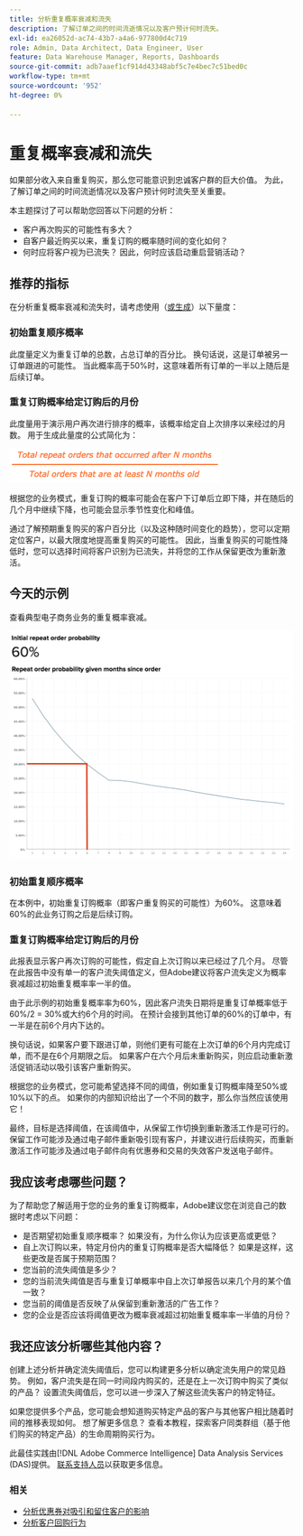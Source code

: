 ```yaml
---
title: 分析重复概率衰减和流失
description: 了解订单之间的时间流逝情况以及客户预计何时流失。
exl-id: ea26052d-ac74-43b7-a4a6-977800d4c719
role: Admin, Data Architect, Data Engineer, User
feature: Data Warehouse Manager, Reports, Dashboards
source-git-commit: adb7aaef1cf914d43348abf5c7e4bec7c51bed0c
workflow-type: tm+mt
source-wordcount: '952'
ht-degree: 0%

---
```


# 重复概率衰减和流失

如果部分收入来自重复购买，那么您可能意识到忠诚客户群的巨大价值。 为此，了解订单之间的时间流逝情况以及客户预计何时流失至关重要。

本主题探讨了可以帮助您回答以下问题的分析：

* 客户再次购买的可能性有多大？
* 自客户最近购买以来，重复订购的概率随时间的变化如何？
* 何时应将客户视为已流失？ 因此，何时应该启动重启营销活动？

## 推荐的指标

在分析重复概率衰减和流失时，请考虑使用（[或生成](../../data-user/reports/ess-manage-data-metrics.md)）以下量度：

### 初始重复顺序概率

此度量定义为重复订单的总数，占总订单的百分比。 换句话说，这是订单被另一订单跟进的可能性。 当此概率高于50%时，这意味着所有订单的一半以上随后是后续订单。

### 重复订购概率给定订购后的月份

此度量用于演示用户再次进行排序的概率，该概率给定自上次排序以来经过的月数。 用于生成此量度的公式简化为：

![重复概率公式](../../assets/Repeat_probability_formula.png)

根据您的业务模式，重复订购的概率可能会在客户下订单后立即下降，并在随后的几个月中继续下降，也可能会显示季节性变化和峰值。

通过了解预期重复购买的客户百分比（以及这种随时间变化的趋势），您可以定期定位客户，以最大限度地提高重复购买的可能性。 因此，当重复购买的可能性降低时，您可以选择时间将客户识别为已流失，并将您的工作从保留更改为重新激活。

## 今天的示例

查看典型电子商务业务的重复概率衰减。

![初始重复订购概率重复订购概率自订购以来的给定月份。](../../assets/Order_probability_reports.png)

### 初始重复顺序概率

在本例中，初始重复订购概率（即客户重复购买的可能性）为60%。 这意味着60%的此业务订购之后是后续订购。

### 重复订购概率给定订购后的月份

此报表显示客户再次订购的可能性，假定自上次订购以来已经过了几个月。 尽管在此报告中没有单一的客户流失阈值定义，但Adobe建议将客户流失定义为概率衰减超过初始重复概率率一半的值。

由于此示例的初始重复概率率为60%，因此客户流失日期将是重复订单概率低于60%/2 = 30%或大约6个月的时间。 在预计会接到其他订单的60%的订单中，有一半是在前6个月内下达的。

换句话说，如果客户要下跟进订单，则他们更有可能在上次订单的6个月内完成订单，而不是在6个月期限之后。 如果客户在六个月后未重新购买，则应启动重新激活促销活动以吸引该客户重新购买。

根据您的业务模式，您可能希望选择不同的阈值，例如重复订购概率降至50%或10%以下的点。 如果你的内部知识给出了一个不同的数字，那么你当然应该使用它！

最终，目标是选择阈值，在该阈值中，从保留工作切换到重新激活工作是可行的。 保留工作可能涉及通过电子邮件重新吸引现有客户，并建议进行后续购买，而重新激活工作可能涉及通过电子邮件向有优惠券和交易的失效客户发送电子邮件。

## 我应该考虑哪些问题？

为了帮助您了解适用于您的业务的重复订购概率，Adobe建议您在浏览自己的数据时考虑以下问题：

* 是否期望初始重复顺序概率？ 如果没有，为什么你认为应该更高或更低？
* 自上次订购以来，特定月份内的重复订购概率是否大幅降低？ 如果是这样，这些更改是否属于预期范围？
* 您当前的流失阈值是多少？
* 您的当前流失阈值是否与重复订单概率中自上次订单报告以来几个月的某个值一致？
* 您当前的阈值是否反映了从保留到重新激活的广告工作？
* 您的企业是否应该将阈值更改为概率衰减超过初始重复概率率一半值的月份？

## 我还应该分析哪些其他内容？

创建上述分析并确定流失阈值后，您可以构建更多分析以确定流失用户的常见趋势。 例如，客户流失是在同一时间段内购买的，还是在上一次订购中购买了类似的产品？ 设置流失阈值后，您可以进一步深入了解这些流失客户的特定特征。

如果您提供多个产品，您可能会想知道购买特定产品的客户与其他客户相比随着时间的推移表现如何。 想了解更多信息？ 查看本教程，探索客户同类群组（基于他们购买的特定产品）的生命周期购买行为。

此最佳实践由[!DNL Adobe Commerce Intelligence] Data Analysis Services (DAS)提供。 [联系支持人员](https://experienceleague.adobe.com/docs/commerce-knowledge-base/kb/troubleshooting/miscellaneous/mbi-service-policies.html)以获取更多信息。

### 相关

* [分析优惠券对吸引和留住客户的影响](../analysis/coupon-impact.md)
* [分析客户回购行为](../analysis/repurchase-behavior.md)
